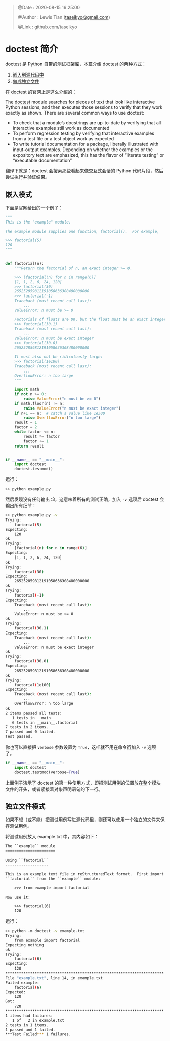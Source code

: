 > @Date    : 2020-08-15 16:25:00
>
> @Author  : Lewis Tian (taseikyo@gmail.com)
>
> @Link    : github.com/taseikyo

# doctest 简介

doctest 是 Python 自带的测试框架库，本篇介绍 doctest 的两种方式：

1. [嵌入到源代码中](#嵌入模式)
2. [做成独立文件](#独立文件模式)

在 doctest 的官网上是这么介绍的：

The [doctest](https://docs.python.org/3/library/doctest.html) module searches for pieces of text that look like interactive Python sessions, and then executes those sessions to verify that they work exactly as shown. There are several common ways to use doctest:

- To check that a module’s docstrings are up-to-date by verifying that all interactive examples still work as documented
- To perform regression testing by verifying that interactive examples from a test file or a test object work as expected
- To write tutorial documentation for a package, liberally illustrated with input-output examples. Depending on whether the examples or the expository text are emphasized, this has the flavor of “literate testing” or “executable documentation”

翻译下就是：doctest 会搜索那些看起来像交互式会话的 Python 代码片段，然后尝试执行并验证结果。

## 嵌入模式

下面是官网给出的一个例子：

```Python
"""
This is the "example" module.

The example module supplies one function, factorial().  For example,

>>> factorial(5)
120
"""


def factorial(n):
    """Return the factorial of n, an exact integer >= 0.

    >>> [factorial(n) for n in range(6)]
    [1, 1, 2, 6, 24, 120]
    >>> factorial(30)
    265252859812191058636308480000000
    >>> factorial(-1)
    Traceback (most recent call last):
        ...
    ValueError: n must be >= 0

    Factorials of floats are OK, but the float must be an exact integer:
    >>> factorial(30.1)
    Traceback (most recent call last):
        ...
    ValueError: n must be exact integer
    >>> factorial(30.0)
    265252859812191058636308480000000

    It must also not be ridiculously large:
    >>> factorial(1e100)
    Traceback (most recent call last):
        ...
    OverflowError: n too large
    """

    import math
    if not n >= 0:
        raise ValueError("n must be >= 0")
    if math.floor(n) != n:
        raise ValueError("n must be exact integer")
    if n+1 == n:  # catch a value like 1e300
        raise OverflowError("n too large")
    result = 1
    factor = 2
    while factor <= n:
        result *= factor
        factor += 1
    return result


if __name__ == "__main__":
    import doctest
    doctest.testmod()
```

运行：

```bash
>> python example.py
```

然后发现没有任何输出 :3，这意味着所有的测试正确，加入 `-v` 选项后 doctest 会输出所有细节：

```bash
>> python example.py -v
Trying:
    factorial(5)
Expecting:
    120
ok
Trying:
    [factorial(n) for n in range(6)]
Expecting:
    [1, 1, 2, 6, 24, 120]
ok
Trying:
    factorial(30)
Expecting:
    265252859812191058636308480000000
ok
Trying:
    factorial(-1)
Expecting:
    Traceback (most recent call last):
        ...
    ValueError: n must be >= 0
ok
Trying:
    factorial(30.1)
Expecting:
    Traceback (most recent call last):
        ...
    ValueError: n must be exact integer
ok
Trying:
    factorial(30.0)
Expecting:
    265252859812191058636308480000000
ok
Trying:
    factorial(1e100)
Expecting:
    Traceback (most recent call last):
        ...
    OverflowError: n too large
ok
2 items passed all tests:
   1 tests in __main__
   6 tests in __main__.factorial
7 tests in 2 items.
7 passed and 0 failed.
Test passed.
```

你也可以直接把 `verbose` 参数设置为 `True`，这样就不用在命令行加入 `-v` 选项了。

```Python
if __name__ == "__main__":
    import doctest
    doctest.testmod(verbose=True)
```

上面例子演示了 doctest 的第一种使用方式，即把测试用例的位置放在整个模块文件的开头，或者紧接着对象声明语句的下一行。

## 独立文件模式

如果不想（或不能）把测试用例写进源代码里，则还可以使用一个独立的文件来保存测试用例。

将测试用例放入 example.txt 中，其内容如下：

```txt
The ``example`` module
======================

Using ``factorial``
-------------------

This is an example text file in reStructuredText format.  First import
``factorial`` from the ``example`` module:

    >>> from example import factorial

Now use it:

    >>> factorial(6)
    120
```

运行：

```bash
>> python -m doctest -v example.txt
Trying:
    from example import factorial
Expecting nothing
ok
Trying:
    factorial(6)
Expecting:
    120
**********************************************************************
File "example.txt", line 14, in example.txt
Failed example:
    factorial(6)
Expected:
    120
Got:
    720
**********************************************************************
1 items had failures:
   1 of   2 in example.txt
2 tests in 1 items.
1 passed and 1 failed.
***Test Failed*** 1 failures.
```
